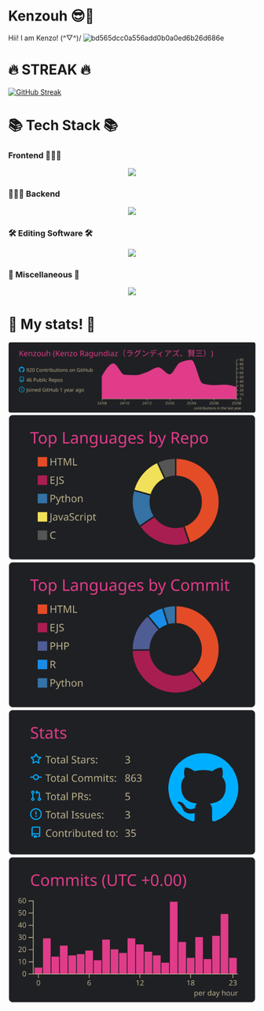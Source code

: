 # Kenzouh 😎🌸

Hii! I am Kenzo! (^▽^)/
![bd565dcc0a556add0b0a0ed6b26d686e](https://github.com/user-attachments/assets/6865f995-10b0-4cca-a114-028c631498de)

# 🔥 STREAK 🔥
[![GitHub Streak](https://github-readme-streak-stats-mu-drab.vercel.app?user=Kenzouh&theme=monokai-metallian)](https://git.io/streak-stats)

# 📚 Tech Stack 📚

### Frontend 👨🏻‍💻

<p align="center">
  <a href="https://skillicons.dev">
    <img src="https://skillicons.dev/icons?i=html,css,js,tailwind,react,npm" />
  </a>
</p>

### 🕵🏻‍♂️ Backend

<p align="center">
  <a href="https://skillicons.dev">
    <img src="https://skillicons.dev/icons?i=cs,nodejs,express,php,mysql,mongodb,py" />
  </a>
</p>

### 🛠️ Editing Software 🛠️

<p align="center">
  <a href="https://skillicons.dev">
    <img src="https://skillicons.dev/icons?i=ps,pr" />
  </a>
</p>

### 🔮 Miscellaneous 🔮

<p align="center">
  <a href="https://skillicons.dev">
    <img src="https://skillicons.dev/icons?i=vscode,git,github,figma,powershell,bash,md,replit,latex,azure" />
  </a>
</p>

# 🤩 My stats! 🤩
[![](https://raw.githubusercontent.com/Kenzouh/Kenzouh/master/profile-summary-card-output/bear/0-profile-details.svg)](https://github.com/vn7n24fzkq/github-profile-summary-cards)
[![](https://raw.githubusercontent.com/Kenzouh/Kenzouh/master/profile-summary-card-output/bear/1-repos-per-language.svg)](https://github.com/vn7n24fzkq/github-profile-summary-cards) [![](https://raw.githubusercontent.com/Kenzouh/Kenzouh/master/profile-summary-card-output/bear/2-most-commit-language.svg)](https://github.com/vn7n24fzkq/github-profile-summary-cards)
[![](https://raw.githubusercontent.com/Kenzouh/Kenzouh/master/profile-summary-card-output/bear/3-stats.svg)](https://github.com/vn7n24fzkq/github-profile-summary-cards) [![](https://raw.githubusercontent.com/Kenzouh/Kenzouh/master/profile-summary-card-output/bear/4-productive-time.svg)](https://github.com/vn7n24fzkq/github-profile-summary-cards)
